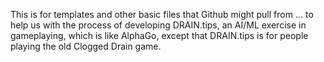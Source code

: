 This is for templates and other basic files that Github might pull from ... to help us with the process of developing DRAIN.tips, an AI/ML exercise in gameplaying, which is like AlphaGo, except that DRAIN.tips is for people playing the old Clogged Drain game.
